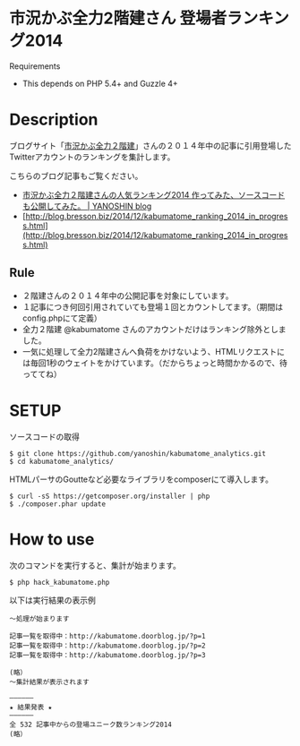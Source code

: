 市況かぶ全力2階建さん 登場者ランキング2014
====================

Requirements

-  This depends on PHP 5.4+ and Guzzle 4+

# Description

ブログサイト「[市況かぶ全力２階建](http://kabumatome.doorblog.jp/)」さんの２０１４年中の記事に引用登場したTwitterアカウントのランキングを集計します。

こちらのブログ記事もご覧ください。

- [市況かぶ全力２階建さんの人気ランキング2014 作ってみた、ソースコードも公開してみた。 | YANOSHIN blog](http://blog.bresson.biz/2014/12/kabumatome_ranking_2014_in_progress.html)
- [http://blog.bresson.biz/2014/12/kabumatome_ranking_2014_in_progress.html](http://blog.bresson.biz/2014/12/kabumatome_ranking_2014_in_progress.html)



## Rule

- ２階建さんの２０１４年中の公開記事を対象にしています。
- １記事につき何回引用されていても登場１回とカウントしてます。（期間はconfig.phpにて定義）
- 全力２階建 @kabumatome さんのアカウントだけはランキング除外としました。
- 一気に処理して全力2階建さんへ負荷をかけないよう、HTMLリクエストには毎回1秒のウェイトをかけています。（だからちょっと時間かかるので、待っててね）


# SETUP

ソースコードの取得
```
$ git clone https://github.com/yanoshin/kabumatome_analytics.git
$ cd kabumatome_analytics/
```

HTMLパーサのGoutteなど必要なライブラリをcomposerにて導入します。
```
$ curl -sS https://getcomposer.org/installer | php
$ ./composer.phar update
```


# How to use

次のコマンドを実行すると、集計が始まります。
```
$ php hack_kabumatome.php
```

以下は実行結果の表示例
```
〜処理が始まります

記事一覧を取得中：http://kabumatome.doorblog.jp/?p=1
記事一覧を取得中：http://kabumatome.doorblog.jp/?p=2
記事一覧を取得中：http://kabumatome.doorblog.jp/?p=3

(略）
〜集計結果が表示されます

——————
★ 結果発表 ★
——————
全 532 記事中からの登場ユニーク数ランキング2014
(略）
```

